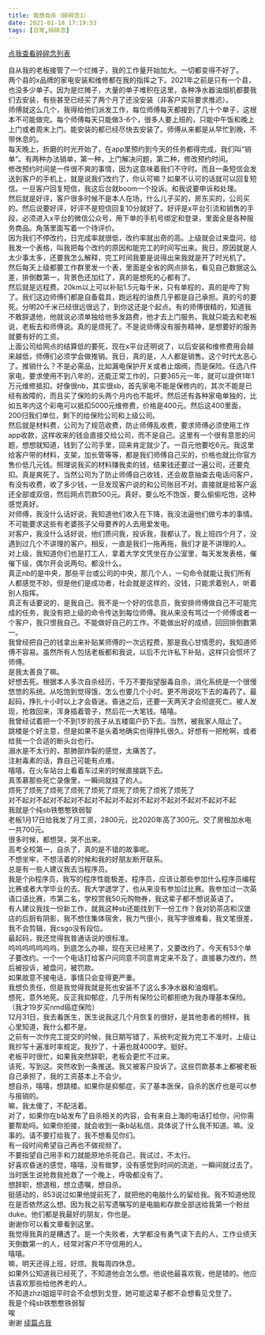 ```yaml
---
title: 我想自杀（碎碎念1）     
date: 2021-01-18 17:19:53
tags: [日常,碎碎念]
---
```


[点我查看碎碎念列表](/?po=ssn0)

自从我的老板接管了一个烂摊子，我的工作量开始加大。一切都变得不好了。     
两个县的x品牌的家电安装和维修都在我的指挥之下。2021年之前是只有一个县，也没多少单子。因为是烂摊子，大量的单子堆积在这里，各种净水器油烟机都要我们去安装，有些甚至已经买了两个月了还没安装（非客户实际要求推迟）。     
师傅就这么几个，我得给他们派发工作，每位师傅每天都接到了几十个单子，这根本不可能做完。每个师傅每天只能做3-6个，很多人要上班的，只能中午饭和晚上上门或者周末上门。能安装的都已经尽快去安装了。师傅从来都是从早忙到晚，不带休息的。     
每天晚上，折磨的时光开始了，在app里预约到今天的任务都得完成，我们叫“销单”。有两种办法销单，第一种，上门解决问题，第二种，修改预约时间。     
修改预约时间是一件很不爽的事情，因为这意味着我们不守时。而且一条短信会发送到客户的手机上，就是说我们改约了，你认可嘛？如果不认可的话就可以回复短信。一旦客户回复短信，我这后台就boom一个投诉。和我说要申诉和处理。     
然后就是好评，客户很多时候不是本人在场，什么儿子买的，房东买的，公司买的。然后说要好评，好评不是短信回复10分就好了。好评是x平台引流和销售的手段，必须进入x平台的微信公众号，用下单的手机号绑定和登录，里面全是各种服务商品。角落里面写着一个待评价。     
因为我们不停改约，日完成率就很低，改约率就出奇的高。上级就会过来盘问，给我发一个表格，叫我把每个改约的原因和能完工的时间写出来。我日，原因就是人太少事太多，还要我怎么解释，完工时间我要是说得出来我就是开了时光机了。     
然后每天上级都要工作群里发一个表，里面是全省的网点排名，看见自己数据这么差，排倒数第一，背景色还加红了，真的是想死的心都有了。     
然后就是远程费。20km以上可以补贴1.5元每千米，只有单程的，真的是哔了狗了。我们这边师傅们都是自备载具，跑远程的油费几乎都是自己承担。真的亏的要死。分明20千米已经很远很远了，到你这还是个起点。有的师傅很精的，知道我不敢辞退他，他就说必须单独给他多发路费，他才去上门服务。我就只能去和老板说，老板去和师傅说。真的是烦死了。不是说师傅没有服务精神，是想要好的服务就要有好的工资。     
上面公司给网点的结算低的要死，现在x平台还明说了，以后安装和维修费用会越来越低，师傅们必须学会做推销。我日，真的是，人人都是销售。这个时代太恶心了。推销什么？不是必需品，比如漏电保护开关或者止烟阀，而是保险。任选八件家电，要求使用不到八年的，还能正常工作的，只要365元一年，就可以提供1年1万元维修抵扣。好像很nb，其实很sb，首先家电不能是保修内的，其次不能是已经有故障的，而且买了保险的头两个月内也不能坏。然后还有各种家电单独的，比如五年内这个彩电可以抵扣5000元维修费，价格是400元。然后这400里面，200归我们单位，剩下的给保险公司和上级公司。     
然后就是材料费，公司为了规范收费，防止师傅乱收费，要求师傅必须使用工作app收款，这样收来的钱会直接交给公司，而不是自己。这里有一个很有意思的问题，想想就知道，钱到了公司手里，回来肯定就少了。一百元他要吃6元。我这里给客户带的材料，支架，加长管等等，都是我们师傅自己买的，价格也就比你官方售价低几元钱。照理说我买的材料赚我卖的钱，结果钱还要过一遍公司，还要克扣。真是爽死了。当然公司为了防止师傅自己收钱，还会故意抽查去电话问客户，有没有收费，收了多少钱，一旦发现客户说的和公司账目不对。直接就是给客户返还全部或双倍，然后网点罚款500元。真好。要么吃不饱饭，要么偷偷吃饱，这种感觉真好。     
对师傅，我没什么话好说，我知道他们收入在下降，我没法逼他们做亏本的事情。不可能要求这些有老婆孩子父母要养的人去用爱发电。     
对客户，我没什么话好说，他们质问我，投诉我，我都认了。我上班四个月了，没遇到过几个不讲理的客户。相反，一直是我们一拖再拖，我们才是不讲理的人。     
对上级，我知道你们也是打工人，拿着大学文凭坐在办公室里，每天发发表格，催催下级，偶尔开会说两句。都没什么。     
真正nb的是中央，那些平台或公司的中央，那几个人，一句命令就能让我们所有人都感觉不妙。但是他们是成功者，社会就是这样的，没钱，只能求着别人，听着别人指挥。     
真正有话要说的，是我自己。我不是一个好的信息员，我安排师傅做自己不可能完成的任务，我没有把上级的命令传达到每位师傅。我从来没有骂过一个师傅或者一个客户，我只恨我自己。不能做好自己的工作。不能做出好的成绩，回回排倒数第一。     
我曾经把自己的钱拿出来补贴某师傅的一次远程费，那是我心甘情愿的，我知道师傅不容易。虽然所有人包括老板都和我说，以后不允许私下补贴，这样只会惯坏了师傅。     
是我太善良了嘛。     
好想去死。根据本人多次自杀经历，千万不要指望服毒自杀，消化系统是一个很慢悠悠的系统。从吃饱到觉得饿，怎么也要几个小时。更不用说吃下去的毒药了。最起码，挣扎十小时以上才会昏迷。昏迷之后，还要一天两天才会彻底死亡。被人发现，抢救回来，浑身插着管子，然后花一大笔钱。嘻嘻。     
我曾经试着把一个不到1岁的孩子从五楼窗户扔下去。当然，被我家人阻止了。     
跳楼是个好主意，但是如果不是头着地确实也得挣扎很久。好想有一把枪啊，或者给我一个合适的断头台也行。     
溺水是不太行的，那肺部炸裂的感觉，太痛苦了。     
注射毒素的话，靠自己可能有点难。     
嘻嘻，在火车站台上看着车过来的时候直接跳下去。     
真羡慕那些死亡录像里，一瞬间就挂了的人。     
烦死了烦死了烦死了烦死了烦死了烦死了烦死了烦死了烦死了     
对不起对不起对不起对不起对不起对不起对不起对不起对不起对不起对不起     
我就是个纯sb铁憨憨铁弱智     
老板1月17日给我发了月工资，2800元，比2020年高了300元。交了房租加水电一共700元。     
很多时候，都想哭，哭不出来。     
高考全校第一，自杀了，真的是不错的故事呢。     
不想坐牢，不想活着的时候和我的好朋友断开联系。     
总是有一些人建议我去当程序员。     
我是个jb程序员，我写的程序性能极差。程序员，应该让那些参加什么程序员编程比赛或者大学毕业的去。我大学退学了，也从来没有参加过比赛。我参加过一次英语口语比赛，市第二名，学校赏我50元购物券，我这辈子都不想说英语了。     
有人建议我找一份新工作，就我这种sb还能找到下一份工作？我对奶茶店和汉堡店的后厨有阴影，我不想住集体宿舍，我力气很小，我写字很难看，我文笔很差，我不会剪辑，我csgo没有段位。     
最起码，我还觉得我普通话说的很标准。     
呜呜呜呜呜呜呜，到底怎么办嘛，现在天已经黑了，又要改约了，今天有53个单子要改约。一个一个电话打给客户问同意不同意肯定来不及了，直接暴力改约，然后被投诉，被盘问，被罚款。     
如果故意不接电话，事情只会变得更严重。     
我想负责任，但是我觉得我就是死也安装不了这么多净水器和油烟机。     
想死，意外地死。反正我抑郁症，几乎所有保险公司都拒绝为我办理基本保险。（我才19岁买nmd癌症保险）     
12月31日，我去看医生，医生说我这几个月恢复的很好，是其他患者的榜样。我心里知道，我什么都不是。     
之前有一次作完工提交的时候，我日期写错了，系统判定我为完工不准时，上级让我抄写十遍准时率规定。我抄了，十遍也就4000字。挺好。     
老板平时很忙，如果我突然辞职，老板会更忙不过来。     
该死，写到这。突然收到一条推送。我又被客户投诉了。这些罚款基本上都被老板自己承担了，我的工资基本上不会少。     
想自杀，嘻嘻，想跳楼。如果你是抑郁症，买了基本医保，自杀的医疗也是可以参与报销的。     
嘛，我太傻了，不配活着。     
对了，如果你在b站发布了自杀相关的内容，会有来自上海的电话打给你，问你需要帮助吗。如果你拒接，就会收到一条b站私信，具体说了什么我不知道。嘛。没事的。请不要打给我了，我不想看见你们。     
有一段时间希望自己再也不做视频了。     
不要指望自己用手和刀就能原地杀死自己，我试过，不太行。     
好喜欢昏迷的感觉，嘻嘻，没有做梦，没有感觉到时间的流逝，一瞬间就过去了。当时医生说抢救我抢救了一个晚上，呼吸都没有了。     
想辞职，想退租，想立遗嘱，想自杀。     
挺感动的，853说过如果他提前死了，就把他的电脑什么的留给我。我不知道他现在是否依然这么想。因为我之前写遗嘱写的是电脑和存款全部送给我第一个粉丝duke。他们都是我最好的朋友，你也是。     
谢谢你可以看文章看到这里。     
我觉得我真的是糟透了。是一个失败者，大学都没有勇气读下去的人，工作业绩天天倒数第一的人，经常对客户不守信用的人。     
嘻嘻。     
嘛，明天还得上班，好烦。我每周四休息。     
如果外公知道我已经死了，不知道他会怎么想。他说他最喜欢我，他是错的。他应该喜欢那些给他养老的人。     
不知道zhzi姐姐平时会不会想到戈登，她可能这辈子都不会想看见戈登了。     
我是个纯sb铁憨憨铁弱智     
唉     
谢谢 
[续篇点我](//?po=ssn2)


